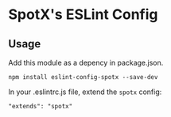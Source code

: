 # SpotX's ESLint Config

## Usage

Add this module as a depency in package.json.

```
npm install eslint-config-spotx --save-dev
```

In your .eslintrc.js file, extend the `spotx` config:

```
"extends": "spotx"
```